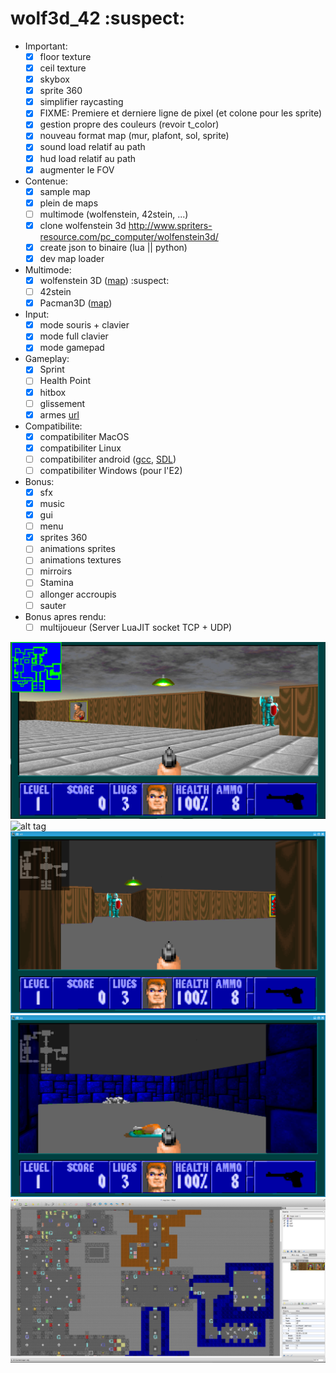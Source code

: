 # wolf3d_42 :suspect:

- Important:
  - [x] floor texture
  - [x] ceil texture
  - [x] skybox
  - [x] sprite 360
  - [x] simplifier raycasting
  - [x] FIXME: Premiere et derniere ligne de pixel (et colone pour les sprite)
  - [x] gestion propre des couleurs (revoir t_color)
  - [x] nouveau format map (mur, plafont, sol, sprite)
  - [x] sound load relatif au path
  - [x] hud load relatif au path
  - [x] augmenter le FOV
  
- Contenue:
  - [x] sample map
  - [x] plein de maps
  - [ ] multimode (wolfenstein, 42stein, ...)
  - [x] clone wolfenstein 3d http://www.spriters-resource.com/pc_computer/wolfenstein3d/
  - [x] create json to binaire (lua || python)
  - [x] dev map loader

- Multimode:
  - [x] wolfenstein 3D ([map](http://www.playstationtrophies.org/forum/wolfenstein-3d/20241-level-key-locations-maps.html)) :suspect:
  - [ ] 42stein 
  - [x] Pacman3D ([map](http://i190.photobucket.com/albums/z120/ccrv/img/pacman.jpg))
  
- Input:
  - [x] mode souris + clavier
  - [x] mode full clavier
  - [x] mode gamepad

- Gameplay:
  - [x] Sprint
  - [ ] Health Point
  - [x] hitbox
  - [ ] glissement
  - [x] armes [url](http://forum.zdoom.org/viewtopic.php?f=37&t=33996)

- Compatibilite:
  - [x] compatibiliter MacOS
  - [x] compatibiliter Linux
  - [ ] compatibiliter android ([gcc](https://play.google.com/store/apps/details?id=com.n0n3m4.gcc4droid), [SDL](https://play.google.com/store/apps/details?id=com.n0n3m4.droidsdl))
  - [ ] compatibiliter Windows (pour l'E2)

- Bonus:
  - [x] sfx
  - [x] music
  - [x] gui
  - [ ] menu
  - [x] sprites 360
  - [ ] animations sprites
  - [ ] animations textures
  - [ ] mirroirs
  - [ ] Stamina
  - [ ] allonger accroupis
  - [ ] sauter

- Bonus apres rendu:
  - [ ] multijoueur (Server LuaJIT socket TCP + UDP)

![alt tag](img/Screen%20Shot%202015-02-04%20at%2000.10.09.png)
![alt tag](img/screenshot6.png)
![alt tag](img/screenshot7.png)
![alt tag](img/screenshot8.png)
![alt tag](img/Screen%20Shot%202015-02-04%20at%2000.25.26.png)
